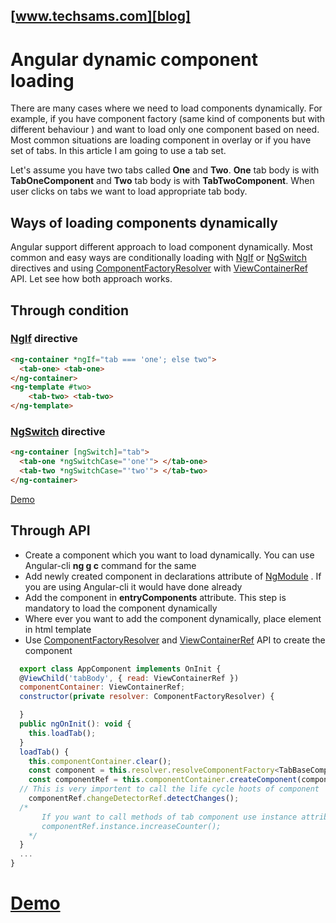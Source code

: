 [NgSwitch]:  https://angular.io/api/common/NgSwitch 
[NgIf]: https://angular.io/api/common/NgIf 
[ViewContainerRef]: https://angular.io/api/core/ViewContainerRef 
[ComponentFactoryResolver]: https://angular.io/api/core/ComponentFactoryResolver 
[NgModule]: https://angular.io/guide/ngmodules 
[blog]: http://www.techsams.com/js/angular/dynamic-component/Load-component-dynamically-in-angular.html 

## [www.techsams.com][blog]
# Angular dynamic component loading

There are many cases where we need to load components dynamically. For example, if you have component factory (same kind of components but with different behaviour ) and want to load only one component based on need. Most common situations are loading component in overlay or if you have set of tabs. In this article I am going to use a tab set.

Let's assume you have two tabs called **One** and **Two**. **One** tab body is with **TabOneComponent** and **Two** tab body is with **TabTwoComponent**. When user clicks on tabs we want to load appropriate tab body.

## Ways of loading components dynamically
Angular support different approach to load component dynamically. Most common and easy ways are conditionally loading with [NgIf][NgIf] or [NgSwitch][NgSwitch] directives and using [ComponentFactoryResolver][ComponentFactoryResolver] with [ViewContainerRef][ViewContainerRef] API. Let see how both approach works.

 
## Through condition
### [NgIf][NgIf] directive
```html
<ng-container *ngIf="tab === 'one'; else two">
  <tab-one> <tab-one>
</ng-container>
<ng-template #two>
    <tab-two> <tab-two>
</ng-template>
```
### [NgSwitch][NgSwitch] directive
```html
<ng-container [ngSwitch]="tab">
  <tab-one *ngSwitchCase="'one'"> </tab-one>
  <tab-two *ngSwitchCase="'two'"> </tab-two>
</ng-container>
```
[Demo][blog]
## Through API
* Create a component which you want to load dynamically. You can use Angular-cli **ng g c** command for the same
* Add newly created component in declarations attribute of [NgModule][NgModule] . If you are using Angular-cli it would have done already
* Add the component in **entryComponents** attribute. This step is mandatory to load the component dynamically
* Where ever you want to add the component dynamically, place **<ng-container>** element in html template
* Use [ComponentFactoryResolver][ComponentFactoryResolver] and [ViewContainerRef][ViewContainerRef] API to create the component
```javascript
  export class AppComponent implements OnInit {
  @ViewChild('tabBody', { read: ViewContainerRef })
  componentContainer: ViewContainerRef;
  constructor(private resolver: ComponentFactoryResolver) {

  }
  public ngOnInit(): void {
    this.loadTab();
  }
  loadTab() {
    this.componentContainer.clear();
    const component = this.resolver.resolveComponentFactory<TabBaseComponet>(TabOneComponent);
    const componentRef = this.componentContainer.createComponent(component);
  // This is very importent to call the life cycle hoots of component
    componentRef.changeDetectorRef.detectChanges();
  /* 
       If you want to call methods of tab component use instance attribute. For example,
       componentRef.instance.increaseCounter();
    */
  }
  ...
}
  ```
# [Demo][blog]
 
